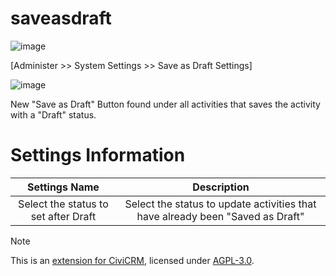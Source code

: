 # saveasdraft
![image](https://github.com/weihao-Tey/civicrm-saveasdraft/assets/142696206/8ffa5ff8-e7f5-4275-98cc-d8f61d165a3f)

[Administer >> System Settings >> Save as Draft Settings]

![image](https://github.com/weihao-Tey/civicrm-saveasdraft/assets/142696206/36deeda9-ff63-47f7-8e00-f9a71bf6f26c)

New "Save as Draft" Button found under all activities that saves the activity with a "Draft" status.

# Settings Information


 | Settings Name    | Description    |
 | :---: | :---: |
 | Select the status to set after Draft  | Select the status to update activities that have already been "Saved as Draft" |



> [!NOTE]
> This is an [extension for CiviCRM](https://docs.civicrm.org/sysadmin/en/latest/customize/extensions/), licensed under [AGPL-3.0](LICENSE.txt).
